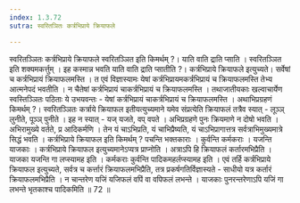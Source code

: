 ```yaml
---
index: 1.3.72
sutra: स्वरितञितः कर्त्रभिप्राये क्रियाफले

---
```

स्वरितञ्ञितः कर्त्रभिप्राये क्रियाफले स्वरितञ्ञित इति किमर्थम् ?। याति वाति द्राति प्साति । स्वरितञ्ञित इति शक्यमकर्त्तुम् । इह कस्मान्न भवति याति वाति द्राति प्सातीति ?। कर्त्रभिप्राये क्रियाफले इत्युच्यते। सर्वेषां च कर्त्रभिप्रायं क्रियाफलमस्ति । त एवं विज्ञास्यामः येषां कर्त्रभिप्रायमकर्त्रभिप्रायं च क्रियाफलमस्ति तेभ्य आत्मनेपदं भवतीति । न चैतेषां कर्त्रभिप्रायं चाकर्त्रभिप्रायं च क्रियाफलमस्ति । तथाजातीयकाः खल्वाचार्येण स्वस्तिञ्ञितः पठिताः ये उभयवन्तः -  येषां कर्त्रभिप्रायं चाकर्त्रभिप्रायं च क्रियाफलमस्ति । अथाभिप्रग्रहणं किमर्थम् ?। स्वरितञ्ञितः कर्त्राये क्रियाफल इतीयत्युच्यमाने यमेव संप्रत्येति क्रियाफलं तत्रैव स्यात् - लूञ्ञ् लुनीते, पूञ्ञ् पुनीते । इह न स्यात् - यज् यजते, वप् वपते । अभिप्रग्रहणे पुनः क्रियमाणे न दोषो भवति । अभिरामुख्ये वर्तते, प्र आदिकर्मणि । तेन यं चाऽभिप्रति, यं चाभिप्रैष्यति, यं चाऽभिप्रागात्तत्र सर्वत्राभिमुख्यमात्रे सिद्धं भवति । कर्त्रभिप्राये क्रियाफल इति किमर्थम् ? पचन्ति भक्तकाराः । कुर्वन्ति कर्मकराः । यजन्ति याजकाः । कर्त्रभिप्राये क्रियाफल इत्युच्यमानेऽप्यत्र प्राप्नोति । अत्राऽपि हि क्रियाफलं कर्तारमभिप्रैति । याजका यजन्ति गा लप्स्यामह इति । कर्मकराः कुर्वन्ति पादिकमहर्लप्स्यामह इति । एवं तर्हि कर्त्रभिप्राये क्रियाफल इत्युच्यते, सर्वत्र च कर्त्तारं क्रियाफलमभिप्रैति, तत्र प्रकर्षगतिर्विज्ञास्यते - साधीयो यत्र कर्तारं क्रियाफलमभिप्रैति । न चान्तरेण यजिं यजिफलं वपिं वा वपिफलं लभन्ते । याजकाः पुनरन्तरेणाऽपि यजिं गा लभन्ते भृतकाश्च पादिकमिति ॥ 72 ॥